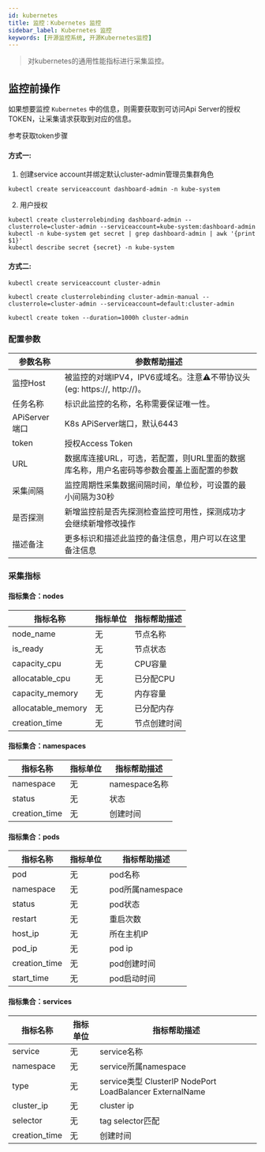 ```yaml
---
id: kubernetes
title: 监控：Kubernetes 监控      
sidebar_label: Kubernetes 监控
keywords: [开源监控系统, 开源Kubernetes监控]
---
```


> 对kubernetes的通用性能指标进行采集监控。


## 监控前操作

如果想要监控 `Kubernetes` 中的信息，则需要获取到可访问Api Server的授权TOKEN，让采集请求获取到对应的信息。

参考获取token步骤  

#### 方式一: 

1. 创建service account并绑定默认cluster-admin管理员集群角色

```kubectl create serviceaccount dashboard-admin -n kube-system```

2. 用户授权

```shell
kubectl create clusterrolebinding dashboard-admin --clusterrole=cluster-admin --serviceaccount=kube-system:dashboard-admin
kubectl -n kube-system get secret | grep dashboard-admin | awk '{print $1}'
kubectl describe secret {secret} -n kube-system
```
#### 方式二:
```
kubectl create serviceaccount cluster-admin

kubectl create clusterrolebinding cluster-admin-manual --clusterrole=cluster-admin --serviceaccount=default:cluster-admin

kubectl create token --duration=1000h cluster-admin

```
### 配置参数

| 参数名称        | 参数帮助描述                                               |
|-------------|------------------------------------------------------|
| 监控Host      | 被监控的对端IPV4，IPV6或域名。注意⚠️不带协议头(eg: https://, http://)。 |
| 任务名称        | 标识此监控的名称，名称需要保证唯一性。                                  |
| APiServer端口 | K8s APiServer端口，默认6443                                   |
| token       | 授权Access Token                                       |
| URL         | 数据库连接URL，可选，若配置，则URL里面的数据库名称，用户名密码等参数会覆盖上面配置的参数      |
| 采集间隔        | 监控周期性采集数据间隔时间，单位秒，可设置的最小间隔为30秒                       |
| 是否探测        | 新增监控前是否先探测检查监控可用性，探测成功才会继续新增修改操作                     |
| 描述备注        | 更多标识和描述此监控的备注信息，用户可以在这里备注信息                          |

### 采集指标

#### 指标集合：nodes

| 指标名称           | 指标单位 | 指标帮助描述 |
| ------------------ | -------- |--------|
| node_name               | 无       | 节点名称   |
| is_ready            | 无       | 节点状态   |
| capacity_cpu                 | 无       | CPU容量  |
| allocatable_cpu           | 无       | 已分配CPU |
| capacity_memory         | 无       | 内存容量   |
| allocatable_memory | 无       | 已分配内存  |
| creation_time  | 无       | 节点创建时间 |

#### 指标集合：namespaces

| 指标名称 | 指标单位 | 指标帮助描述      |
| -------- | -------- |-------------|
| namespace       | 无       | namespace名称 |
| status     | 无       | 状态          |
| creation_time    | 无       | 创建时间        |

#### 指标集合：pods

| 指标名称         | 指标单位 | 指标帮助描述         |
| ---------------- | -------- |----------------|
| pod             | 无       | pod名称          |
| namespace | 无       | pod所属namespace |
| status      | 无       | pod状态          |
| restart     | 无       | 重启次数           |
| host_ip        | 无       | 所在主机IP         |
| pod_ip      | 无       | pod ip         |
| creation_time        | 无       | pod创建时间        |
| start_time        | 无       | pod启动时间        |

#### 指标集合：services

| 指标名称         | 指标单位 | 指标帮助描述                                                 |
| ---------------- |------|--------------------------------------------------------|
| service             | 无    | service名称                                              |
| namespace | 无    | service所属namespace                                     |
| type      | 无    | service类型 ClusterIP NodePort LoadBalancer ExternalName |
| cluster_ip     | 无    | cluster ip                                             |
| selector        | 无    | tag selector匹配                                         |
| creation_time      | 无    | 创建时间                                                   |
